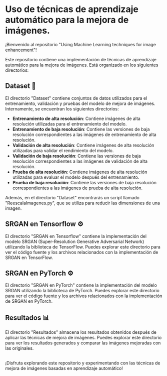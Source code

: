 # Uso de técnicas de aprendizaje automático para la mejora de imágenes.

¡Bienvenido al repositorio "Using Machine Learning techniques for image enhancement"!

Este repositorio contiene una implementación de técnicas de aprendizaje automático para la mejora de imágenes. Está organizado en los siguientes directorios:

## Dataset :file_folder:
El directorio "Dataset" contiene conjuntos de datos utilizados para el entrenamiento, validación y pruebas del modelo de mejora de imágenes. Internamente, se encuentran los siguientes directorios:

- **Entrenamiento de alta resolución**: Contiene imágenes de alta resolución utilizadas para el entrenamiento del modelo.
- **Entrenamiento de baja resolución**: Contiene las versiones de baja resolución correspondientes a las imágenes de entrenamiento de alta resolución.
- **Validación de alta resolución**: Contiene imágenes de alta resolución utilizadas para validar el rendimiento del modelo.
- **Validación de baja resolución**: Contiene las versiones de baja resolución correspondientes a las imágenes de validación de alta resolución.
- **Prueba de alta resolución**: Contiene imágenes de alta resolución utilizadas para evaluar el modelo después del entrenamiento.
- **Prueba de baja resolución**: Contiene las versiones de baja resolución correspondientes a las imágenes de prueba de alta resolución.

Además, en el directorio "Dataset" encontrarás un script llamado "ReescalaImagenes.py", que se utiliza para reducir las dimensiones de una imagen.

## SRGAN en Tensorflow :gear:
El directorio "SRGAN en Tensorflow" contiene la implementación del modelo SRGAN (Super-Resolution Generative Adversarial Network) utilizando la biblioteca de TensorFlow. Puedes explorar este directorio para ver el código fuente y los archivos relacionados con la implementación de SRGAN en TensorFlow.

## SRGAN en PyTorch :gear:
El directorio "SRGAN en PyTorch" contiene la implementación del modelo SRGAN utilizando la biblioteca de PyTorch. Puedes explorar este directorio para ver el código fuente y los archivos relacionados con la implementación de SRGAN en PyTorch.

## Resultados :bar_chart:
El directorio "Resultados" almacena los resultados obtenidos después de aplicar las técnicas de mejora de imágenes. Puedes explorar este directorio para ver los resultados generados y comparar las imágenes mejoradas con las originales.

## 
¡Disfruta explorando este repositorio y experimentando con las técnicas de mejora de imágenes basadas en aprendizaje automático!
